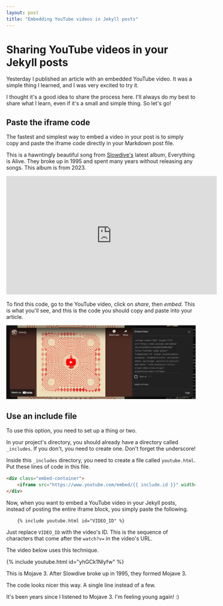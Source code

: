 ```yaml
---
layout: post
title: "Embedding YouTube videos in Jekyll posts"
---
```

# Sharing YouTube videos in your Jekyll posts

Yesterday I published an article with an embedded YouTube video. It was a simple thing I learned, and I was very excited to try it.

I thought it's a good idea to share the process here. I'll always do my best to share what I learn, even if it's a small and simple thing. So let's go!

## Paste the iframe code

The fastest and simplest way to embed a video in your post is to simply copy and paste the iframe code directly in your Markdown post file.

This is a hawntingly beautiful song from [Slowdive's](https://slowdiveofficial.com/) latest album, Everything is Alive. They broke up in 1995 and spent many years without releasing any songs. This album is from 2023.

<iframe width="560" height="315" src="https://www.youtube.com/embed/vQiJrhcwfk0?si=ubYcIrjxUyW_L0TP" title="YouTube video player" frameborder="0" allow="accelerometer; autoplay; clipboard-write; encrypted-media; gyroscope; picture-in-picture; web-share" referrerpolicy="strict-origin-when-cross-origin" allowfullscreen></iframe>

To find this code, go to the YouTube video, click on *share*, then *embed*. This is what you'll see, and this is the code you should copy and paste into your article.

![iframe](../assets/images/iframe.png)

## Use an include file

To use this option, you need to set up a thing or two.

In your project's directory, you should already have a directory called `_includes`. If you don't, you need to create one. Don't forget the underscore!

Inside this `_includes` directory, you need to create a file called `youtube.html`. Put these lines of code in this file.

```html
<div class="embed-container">
    <iframe src="https://www.youtube.com/embed/{{ include.id }}" width="560" height="315" frameborder="0" allowfullscreen></iframe>
</div>
```

Now, when you want to embed a YouTube video in your Jekyll posts, instead of posting the entire iframe block, you simply paste the following.

<div>

```
    {% include youtube.html id="VIDEO_ID" %}
```
</div>

Just replace `VIDEO_ID` with the video's ID. This is the sequence of characters that come after the `watch?v=` in the video's URL.

The video below uses this technique.

{% include youtube.html id="yhGCk1Nlyfw" %}

This is Mojave 3. After Slowdive broke up in 1995, they formed Mojave 3.

The code looks nicer this way. A single line instead of a few.

It's been years since I listened to Mojave 3. I'm feeling young again! :)

